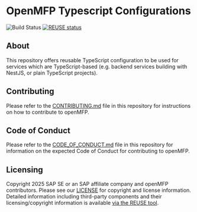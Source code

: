 # OpenMFP Typescript Configurations

![Build Status](https://github.com/openmfp/typescript-configs/actions/workflows/pipeline.yaml/badge.svg)
[![REUSE status](
https://api.reuse.software/badge/github.com/openmfp/typescript-configs)](https://api.reuse.software/info/github.com/openmfp/typescript-configs)

## About

This repository offers reusable TypeScript configuration to be used for services which are TypeScript-based (e.g. backend services building with NestJS, or plain TypeScript projects).

## Contributing

Please refer to the [CONTRIBUTING.md](CONTRIBUTING.md) file in this repository for instructions on how to contribute to openMFP.

## Code of Conduct

Please refer to the [CODE_OF_CONDUCT.md](CODE_OF_CONDUCT.md) file in this repository for information on the expected Code of Conduct for contributing to openMFP.

## Licensing

Copyright 2025 SAP SE or an SAP affiliate company and openMFP contributors. Please see our [LICENSE](LICENSE) for copyright and license information. Detailed information including third-party components and their licensing/copyright information is available [via the REUSE tool](https://api.reuse.software/info/github.com/openmfp/portal).

